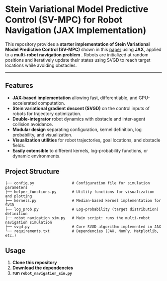 # Stein Variational Model Predictive Control (SV-MPC) for Robot Navigation (JAX Implementation)

This repository provides a **starter implementation of Stein Variational Model Predictive Control (SV-MPC)** shown in this [paper](https://homes.cs.washington.edu/~bboots/files/SVMPC.pdf) using **JAX**, applied to a **multi-robot navigation problem** . Robots are initialized at random positions and iteratively update their states using SVGD to reach target locations while avoiding obstacles.  

---

## Features

- **JAX-based implementation** allowing fast, differentiable, and GPU-accelerated computation.
- **Stein variational gradient descent (SVGD)** on the control inputs of robots for trajectory optimization.
- **Double-integrator** robot dynamics with obstacle and inter-agent collision avoidance.
- **Modular design** separating configuration, kernel definition, log probability, and visualization.  
- **Visualization utilities** for robot trajectories, goal locations, and obstacle fields.  
- **Easily extensible** to different kernels, log-probability functions, or dynamic environments.



## Project Structure

```text
├── config.py                 # Configuration file for simulation parameters
├── helper_functions.py       # Utility functions for visualization and plotting
├── kernels.py                # Median-based kernel implementation for SVGD
├── log_prob.py               # Log-probability (target distribution) definition
├── robot_navigation_sim.py   # Main script: runs the multi-robot navigation simulation
├── svgd.py                   # Core SVGD algorithm implemented in JAX
└── requirements.txt          # Dependencies (JAX, NumPy, Matplotlib, etc.)
```

## Usage
1. **Clone this repository**
2. **Download the dependencies**
3. **run `robot_navigation_sim.py`**
  


